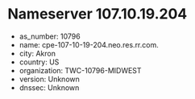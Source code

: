 # Nameserver 107.10.19.204

* as_number: 10796
* name: cpe-107-10-19-204.neo.res.rr.com.
* city: Akron
* country: US
* organization: TWC-10796-MIDWEST
* version: Unknown
* dnssec: Unknown
